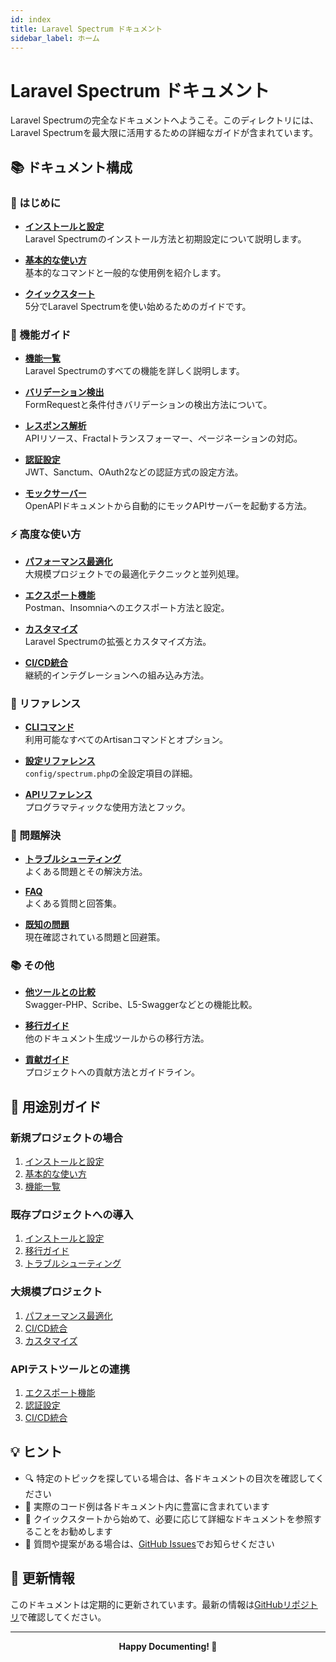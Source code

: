 ```yaml
---
id: index
title: Laravel Spectrum ドキュメント
sidebar_label: ホーム
---
```


# Laravel Spectrum ドキュメント

Laravel Spectrumの完全なドキュメントへようこそ。このディレクトリには、Laravel Spectrumを最大限に活用するための詳細なガイドが含まれています。

## 📚 ドキュメント構成

### 🚀 はじめに

- **[インストールと設定](./installation.md)**  
  Laravel Spectrumのインストール方法と初期設定について説明します。

- **[基本的な使い方](./basic-usage.md)**  
  基本的なコマンドと一般的な使用例を紹介します。

- **[クイックスタート](./quickstart.md)**  
  5分でLaravel Spectrumを使い始めるためのガイドです。

### 🎯 機能ガイド

- **[機能一覧](./features.md)**  
  Laravel Spectrumのすべての機能を詳しく説明します。

- **[バリデーション検出](./validation-detection.md)**  
  FormRequestと条件付きバリデーションの検出方法について。

- **[レスポンス解析](./response-analysis.md)**  
  APIリソース、Fractalトランスフォーマー、ページネーションの対応。

- **[認証設定](./authentication.md)**  
  JWT、Sanctum、OAuth2などの認証方式の設定方法。

- **[モックサーバー](./mock-server.md)**  
  OpenAPIドキュメントから自動的にモックAPIサーバーを起動する方法。

### ⚡ 高度な使い方

- **[パフォーマンス最適化](./performance.md)**  
  大規模プロジェクトでの最適化テクニックと並列処理。

- **[エクスポート機能](./export.md)**  
  Postman、Insomniaへのエクスポート方法と設定。

- **[カスタマイズ](./customization.md)**  
  Laravel Spectrumの拡張とカスタマイズ方法。

- **[CI/CD統合](./ci-cd-integration.md)**  
  継続的インテグレーションへの組み込み方法。

### 📖 リファレンス

- **[CLIコマンド](./cli-reference.md)**  
  利用可能なすべてのArtisanコマンドとオプション。

- **[設定リファレンス](./config-reference.md)**  
  `config/spectrum.php`の全設定項目の詳細。

- **[APIリファレンス](./api-reference.md)**  
  プログラマティックな使用方法とフック。

### 🔧 問題解決

- **[トラブルシューティング](troubleshooting.md)**  
  よくある問題とその解決方法。

- **[FAQ](./faq.md)**  
  よくある質問と回答集。

- **[既知の問題](./known-issues.md)**  
  現在確認されている問題と回避策。

### 📚 その他

- **[他ツールとの比較](./comparison.md)**  
  Swagger-PHP、Scribe、L5-Swaggerなどとの機能比較。

- **[移行ガイド](./migration-guide.md)**  
  他のドキュメント生成ツールからの移行方法。

- **[貢献ガイド](./contributing.md)**  
  プロジェクトへの貢献方法とガイドライン。

## 🎯 用途別ガイド

### 新規プロジェクトの場合

1. [インストールと設定](./installation.md)
2. [基本的な使い方](./basic-usage.md)
3. [機能一覧](./features.md)

### 既存プロジェクトへの導入

1. [インストールと設定](./installation.md)
2. [移行ガイド](./migration-guide.md)
3. [トラブルシューティング](./troubleshooting.md)

### 大規模プロジェクト

1. [パフォーマンス最適化](./performance.md)
2. [CI/CD統合](./ci-cd-integration.md)
3. [カスタマイズ](./customization.md)

### APIテストツールとの連携

1. [エクスポート機能](./export.md)
2. [認証設定](./authentication.md)
3. [CI/CD統合](./ci-cd-integration.md)

## 💡 ヒント

- 🔍 特定のトピックを探している場合は、各ドキュメントの目次を確認してください
- 📝 実際のコード例は各ドキュメント内に豊富に含まれています
- 🚀 クイックスタートから始めて、必要に応じて詳細なドキュメントを参照することをお勧めします
- 💬 質問や提案がある場合は、[GitHub Issues](https://github.com/wadakatu/laravel-spectrum/issues)でお知らせください

## 🔄 更新情報

このドキュメントは定期的に更新されています。最新の情報は[GitHubリポジトリ](https://github.com/wadakatu/laravel-spectrum)で確認してください。

---

<p align="center">
  <strong>Happy Documenting! 🎉</strong>
</p>